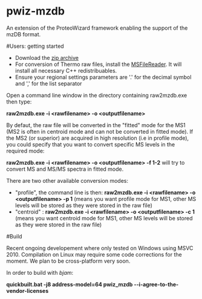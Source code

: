 pwiz-mzdb
=========

An extension of the ProteoWizard framework enabling the support of the mzDB format.


#Users: getting started

* Download the <a href="https://github.com/mzdb/pwiz-mzdb/releases/download/v0.9.7-beta.1/pwiz_mzdb_0.9.7.zip">zip archive</a>
* For conversion of Thermo raw files, install the <a href="http://sjsupport.thermofinnigan.com/public/detail.asp?id=703">MSFileReader</a>. It will install all necessary C++ redistribuables.
* Ensure your regional settings parameters are '.' for the decimal symbol and ',' for the list separator

Open a command line window in the directory containing raw2mzdb.exe then type: 

**raw2mzdb.exe -i \<rawfilename\> -o \<outputfilename\>**

By defaut, the raw file will be converted in the "fitted" mode for the MS1 (MS2 is often in centroid mode and can not be converted in fitted mode). If the MS2 (or superior) are acquired in high resolution (i.e in profile mode), you could specify that you want to convert specific MS levels in the required mode:

**raw2mzdb.exe -i \<rawfilename\> -o \<outputfilename\> -f 1-2** will try to convert MS and MS/MS spectra in fitted mode.

There are two other available conversion modes:
* "profile", the command line is then: **raw2mzdb.exe -i \<rawfilename\> -o \<outputfilename\> -p 1** (means you want profile mode for MS1, other MS levels will be stored as they were stored in the raw file)
* "centroid" : **raw2mzdb.exe -i \<rawfilename\> -o \<outputfilename\> -c 1** (means you want centroid mode for MS1, other MS levels will be stored as they were stored in the raw file)

#Build

Recent ongoing developement where only tested on Windows using MSVC 2010. Compilation on Linux may require some code corrections for the moment. We plan to be cross-platform very soon.

In order to build with *bjam*:

**quickbuilt.bat -j8 address-model=64 pwiz_mzdb --i-agree-to-the-vendor-licenses**
